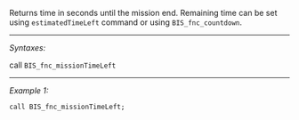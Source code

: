 Returns time in seconds until the mission end. Remaining time can be set using `estimatedTimeLeft` command or using `BIS_fnc_countdown`.


---
*Syntaxes:*

call `BIS_fnc_missionTimeLeft`

---
*Example 1:*

```sqf
call BIS_fnc_missionTimeLeft;
```